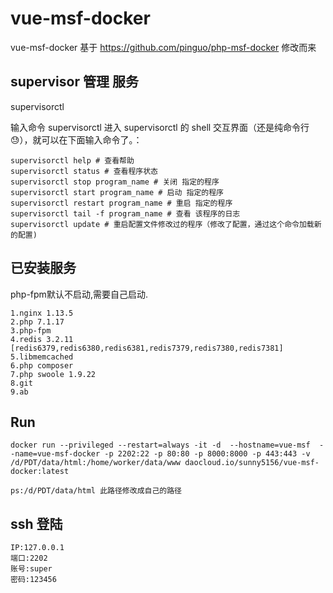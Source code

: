 # vue-msf-docker
vue-msf-docker 基于 https://github.com/pinguo/php-msf-docker 修改而来

## supervisor 管理 服务

supervisorctl  

输入命令 supervisorctl 进入 supervisorctl 的 shell 交互界面（还是纯命令行😓），就可以在下面输入命令了。：

```
supervisorctl help # 查看帮助
supervisorctl status # 查看程序状态
supervisorctl stop program_name # 关闭 指定的程序
supervisorctl start program_name # 启动 指定的程序
supervisorctl restart program_name # 重启 指定的程序
supervisorctl tail -f program_name # 查看 该程序的日志
supervisorctl update # 重启配置文件修改过的程序（修改了配置，通过这个命令加载新的配置)
```

## 已安装服务

php-fpm默认不启动,需要自己启动.

```
1.nginx 1.13.5
2.php 7.1.17
3.php-fpm
4.redis 3.2.11 [redis6379,redis6380,redis6381,redis7379,redis7380,redis7381]
5.libmemcached
6.php composer
7.php swoole 1.9.22
8.git
9.ab
```

## Run

```
docker run --privileged --restart=always -it -d  --hostname=vue-msf  --name=vue-msf-docker -p 2202:22 -p 80:80 -p 8000:8000 -p 443:443 -v /d/PDT/data/html:/home/worker/data/www daocloud.io/sunny5156/vue-msf-docker:latest

ps:/d/PDT/data/html 此路径修改成自己的路径
```

## ssh 登陆

```
IP:127.0.0.1
端口:2202
账号:super
密码:123456
```




